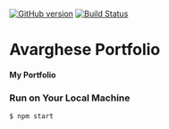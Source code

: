 [![GitHub version](https://badge.fury.io/gh/arvarghese%2Farvarghese.github.io.svg)](https://badge.fury.io/gh/arvarghese%2Farvarghese.github.io)
[![Build Status](https://travis-ci.org/arvarghese/arvarghese.github.io.svg?branch=master)](https://travis-ci.org/arvarghese/arvarghese.github.io) 

# Avarghese Portfolio

#### My Portfolio

### Run on Your Local Machine
```bash
$ npm start
```  